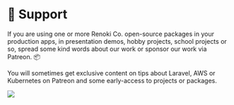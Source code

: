 # 🎉 Support

If you are using one or more Renoki Co. open-source packages in your production apps, in presentation demos, hobby projects, school projects or so, spread some kind words about our work or sponsor our work via Patreon. 📦

You will sometimes get exclusive content on tips about Laravel, AWS or Kubernetes on Patreon and some early-access to projects or packages.

[![](https://c5.patreon.com/external/logo/become_a_patron_button.png)](https://www.patreon.com/bePatron?u=10965171)

